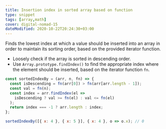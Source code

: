 ```yaml
---
title: Insertion index in sorted array based on function
type: snippet
tags: [array,math]
cover: digital-nomad-15
dateModified: 2020-10-22T20:24:30+03:00
---
```


Finds the lowest index at which a value should be inserted into an array in order to maintain its sorting order, based on the provided iterator function.

- Loosely check if the array is sorted in descending order.
- Use `Array.prototype.findIndex()` to find the appropriate index where the element should be inserted, based on the iterator function `fn`.

```js
const sortedIndexBy = (arr, n, fn) => {
  const isDescending = fn(arr[0]) > fn(arr[arr.length - 1]);
  const val = fn(n);
  const index = arr.findIndex(el =>
    isDescending ? val >= fn(el) : val <= fn(el)
  );
  return index === -1 ? arr.length : index;
};
```

```js
sortedIndexBy([{ x: 4 }, { x: 5 }], { x: 4 }, o => o.x); // 0
```
